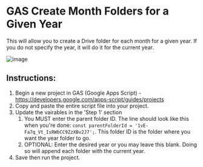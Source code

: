 # GAS Create Month Folders for a Given Year

This will allow you to create a Drive folder for each month for a given year. If you do not specify the year, it will do it for the current year.

![image](https://user-images.githubusercontent.com/91277836/216030698-fa0a292b-5a7e-4107-84f1-e7dbfb302856.png)

## Instructions:

1. Begin a new project in GAS (Google Apps Script) - https://developers.google.com/apps-script/guides/projects
2. Copy and paste the entire script file into your project.
3. Update the vairables in the 'Step 1' section
    1. You MUST enter the parent folder ID. The line should look like this when you're done: `const parentFolderId = '1vE-Fa7q_Vt_IsRWbCC9ZzXBv2J7';`. This folder ID is the folder where you want the year folder to go.
    2. OPTIONAL: Enter the desired year or you may leave this blank. Doing so will append each folder with the current year.
4. Save then run the project.
